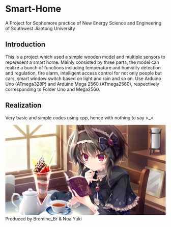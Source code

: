 # Smart-Home
A Project for Sophomore practice of New Energy Science and Engineering of Southwest Jiaotong University
## Introduction
This is a project which used a simple wooden model and multiple sensors to reperesent a smart home. Mainly consisted by three parts, the model can realize a bunch of functions including temperature and humidity detection and regulation, fire alarm, intelligent access control for not only people but cars, smart window switch based on light and rain and so on.
Use Arduino Uno (ATmega328P) and Arduino Mega 2560 (ATmega2560), respectively corresponding to Folder Uno and Mega2560.
## Realization
Very basic and simple codes using cpp, hence with nothing to say >_<

![](https://github.com/BromineBr/Smart-Home/blob/main/Waifu.jpg)
Produced by Bromine_Br & Noa Yuki
